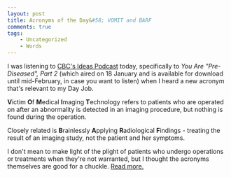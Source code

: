 ```yaml
---
layout: post
title: Acronyms of the Day&#58; VOMIT and BARF
comments: true
tags:
    - Uncategorized
    - Words
---
```

<p>I was listening to <a href="http://www.cbc.ca/ideas/podcast.html">CBC's Ideas Podcast</a> today, specifically to <i>You Are "Pre-Diseased", Part 2</i> (which aired on 18 January and is available for download until mid-February, in case you want to listen) when I heard a new acronym that's relevant to my Day Job.</p>
<p><b>V</b>ictim <b>O</b>f <b>M</b>edical <b>I</b>maging <b>T</b>echnology refers to patients who are operated on after an abnormality is detected in an imaging procedure, but nothing is found during the operation.</p>
<p>Closely related is <b>B</b>rainlessly <b>A</b>pplying <b>R</b>adiological <b>F</b>indings - treating the result of an imaging study, not the patient and her symptoms.</p>

I don't mean to make light of the plight of patients who undergo operations or treatments when they're not warranted, but I thought the acronyms themselves are good for a chuckle. <a href="http://ctsurgcomplications.wikia.com/wiki/VOMIT:_victim_of_medical_%28or_modern%29_imaging_%28or_investigational%29_technology">Read more.</a>
